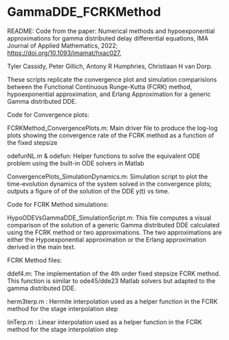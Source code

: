 # GammaDDE_FCRKMethod
README:
Code from the paper: 
Numerical methods and hypoexponential approximations for gamma distributed delay differential equations, IMA Journal of Applied Mathematics, 2022; https://doi.org/10.1093/imamat/hxac027, 

Tyler Cassidy, Peter Gillich, Antony R Humphries, Christiaan H van Dorp.

These scripts replicate the convergence plot and simulation comparisions between the Functional Continuous Runge-Kutta (FCRK) method, hypoexponential approximation, and Erlang Approximation for a generic Gamma distributed DDE.
 
Code for Convergence plots:

FCRKMethod_ConvergencePlots.m: Main driver file to produce the log-log plots showing the convergence rate of the FCRK method as a function of the fixed stepsize

odefunNL.m & odefun: Helper functions to solve the equivalent ODE problem using the built-in ODE solvers in Matlab

ConvergencePlots_SimulationDynamics.m: Simulation script to plot the time-evolution dynamics of the system solved in the convergence plots; outputs a figure of of the solution of the DDE y(t) vs time.

Code for FCRK Method simulations:

HypoODEVsGammaDDE_SimulationScript.m: This file computes a visual comparison of the solution of a generic Gamma distributed DDE calculated using the FCRK method or two
approximations. The two approximations are either the Hypoexponential approximation or the Erlang approximation derived in the main text. 

FCRK Method files:

ddef4.m: The implementation of the 4th order fixed stepsize FCRK method. This function is similar to ode45/dde23 Matlab solvers but adapted to the gamma distributed DDE.

herm3terp.m : Hermite interpolation used as a helper function in the FCRK method for the stage interpolation step

linTerp.m : Linear interpolation used as a helper function in the FCRK method for the stage interpolation step

